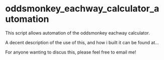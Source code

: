 # oddsmonkey_eachway_calculator_automation
This script allows automation of the oddsmonkey eachway calculator.

A decent description of the use of this, and how i built it can be found at... 

For anyone wanting to discus this, please feel free to email me!
